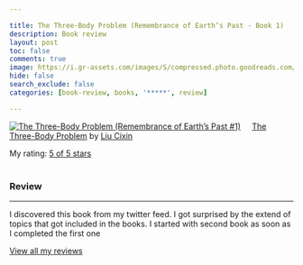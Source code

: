 ```yaml
---

title: The Three-Body Problem (Remembrance of Earth’s Past - Book 1)
description: Book review
layout: post
toc: false
comments: true
image: https://i.gr-assets.com/images/S/compressed.photo.goodreads.com/books/1415428227l/20518872.jpg
hide: false
search_exclude: false
categories: [book-review, books, '*****', review]

---
```


<a href="https://www.goodreads.com/book/show/20518872-the-three-body-problem" style="float: left; padding-right: 20px"><img border="0" alt="The Three-Body Problem (Remembrance of Earth’s Past #1)" src="https://i.gr-assets.com/images/S/compressed.photo.goodreads.com/books/1415428227l/20518872.jpg" /></a><a href="https://www.goodreads.com/book/show/20518872-the-three-body-problem">The Three-Body Problem</a> by <a href="https://www.goodreads.com/author/show/5780686.Liu_Cixin">Liu Cixin</a><br/>

My rating: <a href="https://www.goodreads.com/review/show/3231457735">5 of 5 stars</a><br /><br />

### Review
---
I discovered this book from my twitter feed. I got surprised by the extend of topics that got included in the books. I started with second book as soon as I completed the first one

<a href="https://www.goodreads.com/review/list/110304968-ravi">View all my reviews</a>
